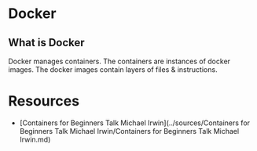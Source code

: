 # Docker

## What is Docker

Docker manages containers. The containers are instances of docker images. The docker images contain layers of files & instructions.

# Resources

-   [Containers for Beginners Talk Michael Irwin](../sources/Containers for Beginners Talk Michael Irwin/Containers for Beginners Talk Michael Irwin.md)
